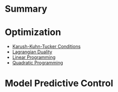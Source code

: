 # Summary

# Optimization
- [Karush-Kuhn-Tucker Conditions](KKT.md)
- [Lagrangian Duality](Duality.md)
- [Linear Programming](LP.md)
- [Quadratic Programming](QP.md)

# Model Predictive Control
